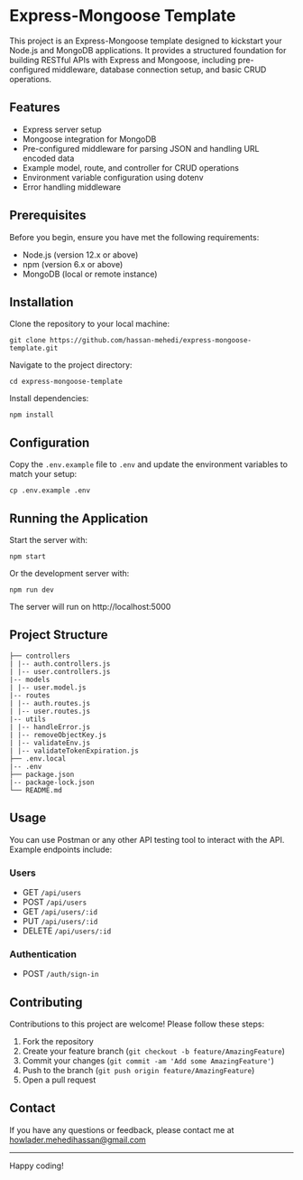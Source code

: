 # Express-Mongoose Template

This project is an Express-Mongoose template designed to kickstart your Node.js and MongoDB applications. It provides a structured foundation for building RESTful APIs with Express and Mongoose, including pre-configured middleware, database connection setup, and basic CRUD operations.

## Features

-   Express server setup
-   Mongoose integration for MongoDB
-   Pre-configured middleware for parsing JSON and handling URL encoded data
-   Example model, route, and controller for CRUD operations
-   Environment variable configuration using dotenv
-   Error handling middleware

## Prerequisites

Before you begin, ensure you have met the following requirements:

-   Node.js (version 12.x or above)
-   npm (version 6.x or above)
-   MongoDB (local or remote instance)

## Installation

Clone the repository to your local machine:

```
git clone https://github.com/hassan-mehedi/express-mongoose-template.git
```

Navigate to the project directory:

```
cd express-mongoose-template
```

Install dependencies:

```
npm install
```

## Configuration

Copy the `.env.example` file to `.env` and update the environment variables to match your setup:

```
cp .env.example .env
```

## Running the Application

Start the server with:

```
npm start
```

Or the development server with:

```
npm run dev
```

The server will run on http://localhost:5000

## Project Structure

```
├── controllers
| |-- auth.controllers.js
| |-- user.controllers.js
|-- models
| |-- user.model.js
|-- routes
| |-- auth.routes.js
| |-- user.routes.js
|-- utils
| |-- handleError.js
| |-- removeObjectKey.js
| |-- validateEnv.js
| |-- validateTokenExpiration.js
├── .env.local
|-- .env
├── package.json
|-- package-lock.json
└── README.md
```

## Usage

You can use Postman or any other API testing tool to interact with the API. Example endpoints include:

### Users

-   GET `/api/users`
-   POST `/api/users`
-   GET `/api/users/:id`
-   PUT `/api/users/:id`
-   DELETE `/api/users/:id`

### Authentication

-   POST `/auth/sign-in`

## Contributing

Contributions to this project are welcome! Please follow these steps:

1. Fork the repository
2. Create your feature branch (`git checkout -b feature/AmazingFeature`)
3. Commit your changes (`git commit -am 'Add some AmazingFeature'`)
4. Push to the branch (`git push origin feature/AmazingFeature`)
5. Open a pull request

## Contact

If you have any questions or feedback, please contact me at howlader.mehedihassan@gmail.com

---

Happy coding!
